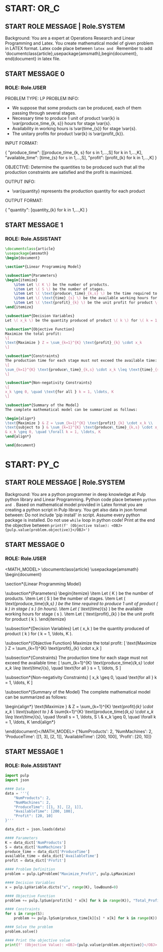 # START: OR_C 
## START ROLE MESSAGE | Role.SYSTEM 
Background: You are a expert at Operations Research and Linear Programming and Latex. You create mathematical model of given problem in LATEX format. Latex code place between ```latex and ``` Remember to add 'documentclass{article},usepackage{amsmath},begin{document}, end{document} in latex file. 
## START MESSAGE 0 
### ROLE: Role.USER
<DESCRIPTION>
PROBLEM TYPE: LP
PROBLEM INFO:

- We suppose that some products can be produced, each of them passing through several stages.
- Necessary time to produce 1 unit of product \var{k} is \var{produce_time_{k, s}} hours for stage \var{s}.
- Availability in working hours is \var{time_{s}} for stage \var{s}. 
- The unitary profits for product \var{k} is \var{profit_{k}}.

INPUT FORMAT:

{
	"produce_time": [[produce_time_{k, s} for s in 1,...,S] for k in 1,...,K],
	"available_time": [time_{s} for s in 1,...,S],
	"profit": [profit_{k} for k in 1,...,K]
}


OBJECTIVE: Determine the quantities to be produced such that all the production constraints are satisfied and the profit is maximized.

OUTPUT INFO:

- \var{quantity} represents the production quantity for each product

OUTPUT FORMAT:

{
	"quantity": [quantity_{k} for k in 1,...,K]
}
</DESCRIPTION>


## START MESSAGE 1 
### ROLE: Role.ASSISTANT
```latex
\documentclass{article}
\usepackage{amsmath}
\begin{document}

\section*{Linear Programming Model}

\subsection*{Parameters}
\begin{itemize}
    \item Let \( K \) be the number of products.
    \item Let \( S \) be the number of stages.
    \item Let \( \text{produce\_time}_{k,s} \) be the time required to produce 1 unit of product \( k \) in stage \( s \) (in hours).
    \item Let \( \text{time}_{s} \) be the available working hours for stage \( s \).
    \item Let \( \text{profit}_{k} \) be the unit profit for product \( k \).
\end{itemize}

\subsection*{Decision Variables}
Let \( x_k \) be the quantity produced of product \( k \) for \( k = 1, \ldots, K \).

\subsection*{Objective Function}
Maximize the total profit:
\[
\text{Maximize } Z = \sum_{k=1}^{K} \text{profit}_{k} \cdot x_k
\]

\subsection*{Constraints}
The production time for each stage must not exceed the available time:
\[
\sum_{k=1}^{K} \text{produce\_time}_{k,s} \cdot x_k \leq \text{time}_{s}, \quad \text{for all } s = 1, \ldots, S
\]

\subsection*{Non-negativity Constraints}
\[
x_k \geq 0, \quad \text{for all } k = 1, \ldots, K
\]

\subsection*{Summary of the Model}
The complete mathematical model can be summarized as follows:

\begin{align*}
\text{Maximize } & Z = \sum_{k=1}^{K} \text{profit}_{k} \cdot x_k \\
\text{subject to } & \sum_{k=1}^{K} \text{produce\_time}_{k,s} \cdot x_k \leq \text{time}_{s}, \quad \forall s = 1, \ldots, S \\
& x_k \geq 0, \quad \forall k = 1, \ldots, K
\end{align*}

\end{document}
```

# START: PY_C 
## START ROLE MESSAGE | Role.SYSTEM 
Background: You are a python programmer in deep knowledge at Pulp python library and Linear Programming. Python code place between ```python and ```. Based on mathematical model provided in Latex format you are creating a python script in Pulp library. You get also data in json format between: <DATA></DATA> Do not include 'pip install' in script. Assume every python package is installed. Do not use `while` loop in python code! Print at the end the objective between <OBJ></OBJ> `print(f' (Objective Value): <OBJ>{pulp.value(problem.objective)}</OBJ>')` 
## START MESSAGE 0 
### ROLE: Role.USER
<MATH_MODEL>
\documentclass{article}
\usepackage{amsmath}
\begin{document}

\section*{Linear Programming Model}

\subsection*{Parameters}
\begin{itemize}
    \item Let \( K \) be the number of products.
    \item Let \( S \) be the number of stages.
    \item Let \( \text{produce\_time}_{k,s} \) be the time required to produce 1 unit of product \( k \) in stage \( s \) (in hours).
    \item Let \( \text{time}_{s} \) be the available working hours for stage \( s \).
    \item Let \( \text{profit}_{k} \) be the unit profit for product \( k \).
\end{itemize}

\subsection*{Decision Variables}
Let \( x_k \) be the quantity produced of product \( k \) for \( k = 1, \ldots, K \).

\subsection*{Objective Function}
Maximize the total profit:
\[
\text{Maximize } Z = \sum_{k=1}^{K} \text{profit}_{k} \cdot x_k
\]

\subsection*{Constraints}
The production time for each stage must not exceed the available time:
\[
\sum_{k=1}^{K} \text{produce\_time}_{k,s} \cdot x_k \leq \text{time}_{s}, \quad \text{for all } s = 1, \ldots, S
\]

\subsection*{Non-negativity Constraints}
\[
x_k \geq 0, \quad \text{for all } k = 1, \ldots, K
\]

\subsection*{Summary of the Model}
The complete mathematical model can be summarized as follows:

\begin{align*}
\text{Maximize } & Z = \sum_{k=1}^{K} \text{profit}_{k} \cdot x_k \\
\text{subject to } & \sum_{k=1}^{K} \text{produce\_time}_{k,s} \cdot x_k \leq \text{time}_{s}, \quad \forall s = 1, \ldots, S \\
& x_k \geq 0, \quad \forall k = 1, \ldots, K
\end{align*}

\end{document}</MATH_MODEL>
<DATA>
{'NumProducts': 2, 'NumMachines': 2, 'ProduceTime': [[1, 3], [2, 1]], 'AvailableTime': [200, 100], 'Profit': [20, 10]}</DATA>


## START MESSAGE 1 
### ROLE: Role.ASSISTANT
```python
import pulp
import json

#### Data
data = '''{
    "NumProducts": 2,
    "NumMachines": 2,
    "ProduceTime": [[1, 3], [2, 1]],
    "AvailableTime": [200, 100],
    "Profit": [20, 10]
}'''

data_dict = json.loads(data)

#### Parameters
K = data_dict['NumProducts']
S = data_dict['NumMachines']
produce_time = data_dict['ProduceTime']
available_time = data_dict['AvailableTime']
profit = data_dict['Profit']

#### Problem Definition
problem = pulp.LpProblem("Maximize_Profit", pulp.LpMaximize)

#### Decision Variables
x = pulp.LpVariable.dicts("x", range(K), lowBound=0)

#### Objective Function
problem += pulp.lpSum(profit[k] * x[k] for k in range(K)), "Total_Profit"

#### Constraints
for s in range(S):
    problem += pulp.lpSum(produce_time[k][s] * x[k] for k in range(K)) <= available_time[s], f"Time_Constraint_{s+1}"

#### Solve the problem
problem.solve()

#### Print the objective value
print(f' (Objective Value): <OBJ>{pulp.value(problem.objective)}</OBJ>')
```

